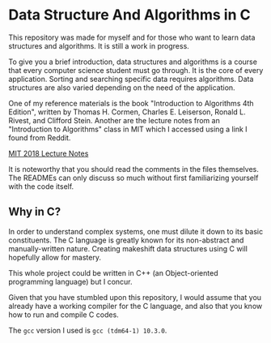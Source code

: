 # Data Structure And Algorithms in C

This repository was made for myself and for those who want to learn data structures
and algorithms. It is still a work in progress.

To give you a brief introduction, data structures and algorithms is a course
that every computer science student must go through. It is the core of every 
application. Sorting and searching specific data requires algorithms. Data 
structures are also varied depending on the need of the application. 

One of my reference materials is the book "Introduction to Algorithms 4th Edition",
written by Thomas H. Cormen, Charles E. Leiserson, Ronald L. Rivest, and Clifford
Stein. Another are the lecture notes from an "Introduction to Algorithms" class
in MIT which I accessed using a link I found from Reddit. 

[MIT 2018 Lecture Notes](https://learning-modules.mit.edu/materials/index.html?uuid=/course/6/fa18/6.006#materials)

It is noteworthy that you should read the comments in the files themselves. The
READMEs can only discuss so much without first familiarizing yourself with the
code itself.

## Why in C?

In order to understand complex systems, one must dilute it down to its basic
constituents. The C language is greatly known for its non-abstract and manually-written 
nature. Creating makeshift data structures using C will hopefully allow
for mastery. 

This whole project could be written in C++ (an Object-oriented programming language) 
but I concur. 

Given that you have stumbled upon this repository, I would assume that you already
have a working compiler for the C language, and also that you know how to run and
compile C codes. 

The `gcc` version I used is `gcc (tdm64-1) 10.3.0`.

